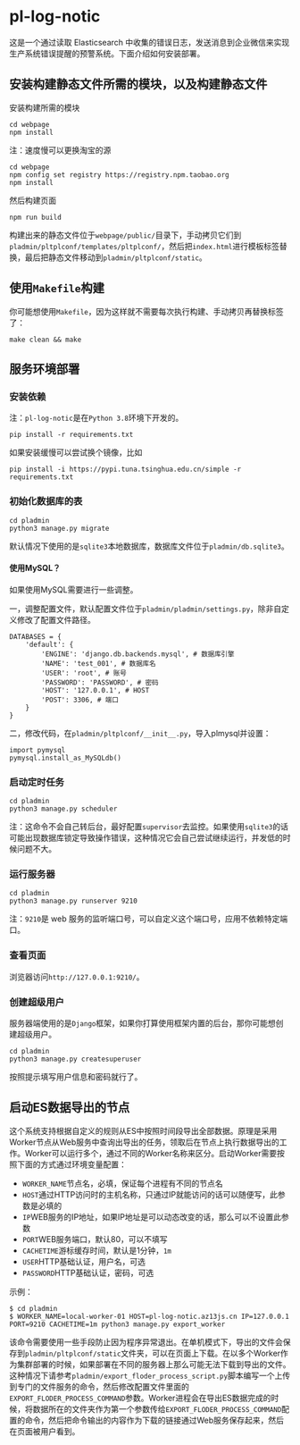 # pl-log-notic

这是一个通过读取 Elasticsearch 中收集的错误日志，发送消息到企业微信来实现生产系统错误提醒的预警系统。下面介绍如何安装部署。

## 安装构建静态文件所需的模块，以及构建静态文件

安装构建所需的模块

    cd webpage
    npm install

注：速度慢可以更换淘宝的源

    cd webpage
    npm config set registry https://registry.npm.taobao.org
    npm install

然后构建页面

    npm run build

构建出来的静态文件位于`webpage/public/`目录下，手动拷贝它们到`pladmin/pltplconf/templates/pltplconf/`，然后把`index.html`进行模板标签替换，最后把静态文件移动到`pladmin/pltplconf/static`。

## 使用`Makefile`构建

你可能想使用`Makefile`，因为这样就不需要每次执行构建、手动拷贝再替换标签了：

    make clean && make

## 服务环境部署

### 安装依赖

注：`pl-log-notic`是在`Python 3.8`环境下开发的。

    pip install -r requirements.txt

如果安装缓慢可以尝试换个镜像，比如

    pip install -i https://pypi.tuna.tsinghua.edu.cn/simple -r requirements.txt

### 初始化数据库的表

    cd pladmin
    python3 manage.py migrate

默认情况下使用的是`sqlite3`本地数据库，数据库文件位于`pladmin/db.sqlite3`。

#### 使用MySQL？

如果使用MySQL需要进行一些调整。

一，调整配置文件，默认配置文件位于`pladmin/pladmin/settings.py`，除非自定义修改了配置文件路径。

    DATABASES = {
        'default': {
            'ENGINE': 'django.db.backends.mysql', # 数据库引擎
            'NAME': 'test_001', # 数据库名
            'USER': 'root', # 账号
            'PASSWORD': 'PASSWORD', # 密码
            'HOST': '127.0.0.1', # HOST
            'POST': 3306, # 端口
        }
    }

二，修改代码，在`pladmin/pltplconf/__init__.py`，导入plmysql并设置：

    import pymysql
    pymysql.install_as_MySQLdb()

### 启动定时任务

    cd pladmin
    python3 manage.py scheduler

注：这命令不会自己转后台，最好配置`supervisor`去监控。如果使用`sqlite3`的话可能出现数据库锁定导致操作错误，这种情况它会自己尝试继续运行，并发低的时候问题不大。

### 运行服务器

    cd pladmin
    python3 manage.py runserver 9210

注：`9210`是 web 服务的监听端口号，可以自定义这个端口号，应用不依赖特定端口。

### 查看页面

浏览器访问`http://127.0.0.1:9210/`。

### 创建超级用户

服务器端使用的是`Django`框架，如果你打算使用框架内置的后台，那你可能想创建超级用户。

    cd pladmin
    python3 manage.py createsuperuser

按照提示填写用户信息和密码就行了。

## 启动ES数据导出的节点

这个系统支持根据自定义的规则从ES中按照时间段导出全部数据。原理是采用Worker节点从Web服务中查询出导出的任务，领取后在节点上执行数据导出的工作。Worker可以运行多个，通过不同的Worker名称来区分。启动Worker需要按照下面的方式通过环境变量配置：

- `WORKER_NAME`节点名，必填，保证每个进程有不同的节点名
- `HOST`通过HTTP访问时的主机名称，只通过IP就能访问的话可以随便写，此参数是必填的
- `IP`WEB服务的IP地址，如果IP地址是可以动态改变的话，那么可以不设置此参数
- `PORT`WEB服务端口，默认80，可以不填写
- `CACHETIME`游标缓存时间，默认是1分钟，`1m`
- `USER`HTTP基础认证，用户名，可选
- `PASSWORD`HTTP基础认证，密码，可选

示例：

    $ cd pladmin
    $ WORKER_NAME=local-worker-01 HOST=pl-log-notic.az13js.cn IP=127.0.0.1 PORT=9210 CACHETIME=1m python3 manage.py export_worker

该命令需要使用一些手段防止因为程序异常退出。在单机模式下，导出的文件会保存到`pladmin/pltplconf/static`文件夹，可以在页面上下载。在以多个Worker作为集群部署的时候，如果部署在不同的服务器上那么可能无法下载到导出的文件。这种情况下请参考`pladmin/export_floder_process_script.py`脚本编写一个上传到专门的文件服务的命令，然后修改配置文件里面的`EXPORT_FLODER_PROCESS_COMMAND`参数。Worker进程会在导出ES数据完成的时候，将数据所在的文件夹作为第一个参数传给`EXPORT_FLODER_PROCESS_COMMAND`配置的命令，然后把命令输出的内容作为下载的链接通过Web服务保存起来，然后在页面被用户看到。
